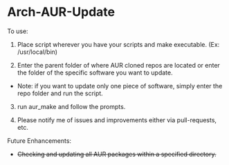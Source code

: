 # Arch-AUR-Update

To use:
  1) Place script wherever you have your scripts and make executable. (Ex: /usr/local/bin)
  
  2) Enter the parent folder of where AUR cloned repos are located or enter the folder of the specific software you want to update.

  * Note: if you want to update only one piece of software, simply enter the repo folder and run the script.
  
  3) run aur_make and follow the prompts. 
  
  4) Please notify me of issues and improvements either via pull-requests, etc.

Future Enhancements:
 * ~~Checking and updating all AUR packages within a specified directory.~~
